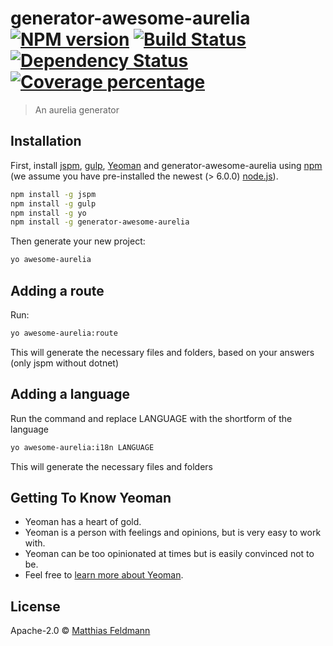 # generator-awesome-aurelia [![NPM version][npm-image]][npm-url] [![Build Status][travis-image]][travis-url] [![Dependency Status][daviddm-image]][daviddm-url] [![Coverage percentage][coveralls-image]][coveralls-url]
> An aurelia generator

## Installation

First, install [jspm](http://jspm.io), [gulp](http://gulpjs.com), [Yeoman](http://yeoman.io) and generator-awesome-aurelia using [npm](https://www.npmjs.com/) (we assume you have pre-installed the newest (> 6.0.0) [node.js](https://nodejs.org/)).

```bash
npm install -g jspm
npm install -g gulp
npm install -g yo
npm install -g generator-awesome-aurelia
```

Then generate your new project:

```bash
yo awesome-aurelia
```

## Adding a route
Run:

```bash
yo awesome-aurelia:route
```

This will generate the necessary files and folders, based on your answers (only jspm without dotnet)

## Adding a language
Run the command and replace LANGUAGE with the shortform of the language

```bash
yo awesome-aurelia:i18n LANGUAGE
```

This will generate the necessary files and folders

## Getting To Know Yeoman

 * Yeoman has a heart of gold.
 * Yeoman is a person with feelings and opinions, but is very easy to work with.
 * Yeoman can be too opinionated at times but is easily convinced not to be.
 * Feel free to [learn more about Yeoman](http://yeoman.io/).

## License

Apache-2.0 © [Matthias Feldmann](https://github.com/MatthiasF999)


[npm-image]: https://badge.fury.io/js/generator-awesome-aurelia.svg
[npm-url]: https://npmjs.org/package/generator-awesome-aurelia
[travis-image]: https://travis-ci.org/MatthiasF999/generator-awesome-aurelia.svg?branch=master
[travis-url]: https://travis-ci.org/MatthiasF999/generator-awesome-aurelia
[daviddm-image]: https://david-dm.org/MatthiasF999/generator-awesome-aurelia.svg?theme=shields.io
[daviddm-url]: https://david-dm.org/MatthiasF999/generator-awesome-aurelia
[coveralls-image]: https://coveralls.io/repos/github/MatthiasF999/generator-awesome-aurelia/badge.svg
[coveralls-url]: https://coveralls.io/github/MatthiasF999/generator-awesome-aurelia
